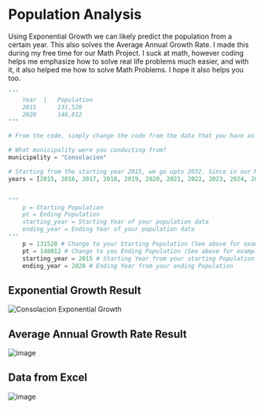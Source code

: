 # Population Analysis
Using Exponential Growth we can likely predict the population from a certain year. This also solves the Average Annual Growth Rate.
I made this during my free time for our Math Project. I suck at math, however coding helps me emphasize how to solve real life problems
much easier, and with it, it also helped me how to solve Math Problems. I hope it also helps you too.

```py
"""
    Year  |   Population
    2015      131,528
    2020      148,012
"""

# From the code, simply change the code from the data that you have as shown below.

# What municipality were you conducting from?
municipality = "Consolacion" 

# Starting from the starting year 2015, we go upto 2032. Since in our Math Project we had to predict the population ten years from now (2022 as of writing)
years = [2015, 2016, 2017, 2018, 2019, 2020, 2021, 2022, 2023, 2024, 2025, 2026, 2027, 2028, 2029, 2030, 2031, 2032] 


"""
    p = Starting Population
    pt = Ending Population
    starting_year = Starting Year of your population data
    ending_year = Ending Year of your population data
"""
    p = 131528 # Change to your Starting Population (See above for example)
    pt = 148012 # Change to you Ending Population (See above for example)
    starting_year = 2015 # Starting Year from your starting Population
    ending_year = 2020 # Ending Year from your ending Population
```


## Exponential Growth Result
![Consolacion Exponential Growth](https://user-images.githubusercontent.com/48512644/167894894-c5298960-c8d3-47eb-8d17-d3c205c7dc38.png)

## Average Annual Growth Rate Result
![image](https://user-images.githubusercontent.com/48512644/167897494-2f2c11cd-584d-46f3-b9b7-451ff59ee9f4.png)

## Data from Excel
![image](https://user-images.githubusercontent.com/48512644/167897570-55c2a10e-0be7-49bd-a99c-c6852212a82a.png)

